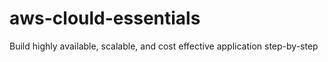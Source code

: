 # aws-clould-essentials
 Build highly available, scalable, and cost effective application step-by-step
